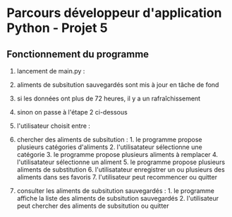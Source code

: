 # Parcours développeur d'application Python - Projet 5

## Fonctionnement du programme

1. lancement de main.py :
  1. aliments de subsitution sauvegardés sont mis à jour en tâche de fond
  2. si les données ont plus de 72 heures, il y a un rafraîchissement
  3. sinon on passe à l'étape 2 ci-dessous

2. l'utilisateur choisit entre :
  1. chercher des aliments de subsitution :
    1. le programme propose plusieurs catégories d'aliments
    2. l'utilisatateur sélectionne une catégorie
    3. le programme propose plusieurs aliments à remplacer
    4. l'utilisatateur sélectionne un aliment
    5. le programme propose plusieurs aliments de substitution
    6. l'utilisatateur enregistrer un ou plusieurs des aliments dans ses favoris
    7. l'utilisateur peut recommencer ou quitter
  2. consulter les aliments de subsitution sauvegardés :
    1. le programme affiche la liste des aliments de subsitution sauvegardés
    2. l'utilisateur peut chercher des aliments de subsitution ou quitter
